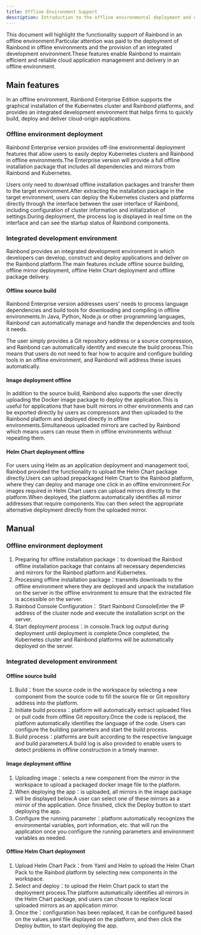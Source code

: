 ```yaml
---
title: Offline Environment Support
description: Introduction to the offline environmental deployment and use on the platform
---
```


This document will highlight the functionality support of Rainbond in an offline environment.Particular attention was paid to the deployment of Rainbond in offline environments and the provision of an integrated development environment.These features enable Rainbond to maintain efficient and reliable cloud application management and delivery in an offline environment.

## Main features

In an offline environment, Rainbond Enterprise Edition supports the graphical installation of the Kubernetes cluster and Rainbond platforms, and provides an integrated development environment that helps firms to quickly build, deploy and deliver cloud-origin applications.

### Offline environment deployment

Rainbond Enterprise version provides off-line environmental deployment features that allow users to easily deploy Kubernetes clusters and Rainbond in offline environments.The Enterprise version will provide a full offline installation package that includes all dependencies and mirrors from Rainbond and Kubernetes.

Users only need to download offline installation packages and transfer them to the target environment.After extracting the installation package in the target environment, users can deploy the Kubernetes clusters and platforms directly through the interface between the user interface of Rainbond, including configuration of cluster information and initialization of settings.During deployment, the process log is displayed in real time on the interface and can see the startup status of Rainbond components.

### Integrated development environment

Rainbond provides an integrated development environment in which developers can develop, construct and deploy applications and deliver on the Rainbond platform.The main features include offline source building, offline mirror deployment, offline Helm Chart deployment and offline package delivery.

#### Offline source build

Rainbond Enterprise version addresses users' needs to process language dependencies and build tools for downloading and compiling in offline environments.In Java, Python, Node.js or other programming languages, Rainbond can automatically manage and handle the dependencies and tools it needs.

The user simply provides a Git repository address or a source compression, and Rainbond can automatically identify and execute the build process.This means that users do not need to fear how to acquire and configure building tools in an offline environment, and Rainbond will address these issues automatically.

#### Image deployment offline

In addition to the source build, Rainbond also supports the user directly uploading the Docker image package to deploy the application.This is useful for applications that have built mirrors in other environments and can be exported directly by users as compressors and then uploaded to the Rainbond platform and deployed directly in offline environments.Simultaneous uploaded mirrors are cached by Rainbond which means users can reuse them in offline environments without repeating them.

#### Helm Chart deployment offline

For users using Helm as an application deployment and management tool, Rainbod provided the functionality to upload the Helm Chart package directly.Users can upload prepackaged Helm Chart to the Rainbod platform, where they can deploy and manage one click in an offline environment.For images required in Helm Chart users can upload mirrors directly to the platform.When deployed, the platform automatically identifies all mirror addresses that require components.You can then select the appropriate alternative deployment directly from the uploaded mirror.

## Manual

### Offline environment deployment

1. Preparing for offline installation package：to download the Rainbod offline installation package that contains all necessary dependencies and mirrors for the Rainbod platform and Kubernetes.
2. Processing offline installation package：transmits downloads to the offline environment where they are deployed and unpack the installation on the server in the offline environment to ensure that the extracted file is accessible on the server.
3. Rainbod Console Configuration： Start Rainbord ConsoleEnter the IP address of the cluster node and execute the installation script on the server.
4. Start deployment process：in console.Track log output during deployment until deployment is complete.Once completed, the Kubernetes cluster and Rainbond platforms will be automatically deployed on the server.

### Integrated development environment

#### Offline source build

1. Build：from the source code in the workspace by selecting a new component from the source code to fill the source file or Git repository address into the platform.
2. Initiate build process：platform will automatically extract uploaded files or pull code from offline Git repository.Once the code is replaced, the platform automatically identifies the language of the code. Users can configure the building parameters and start the build process.
3. Build process：platforms are built according to the respective language and build parameters.A build log is also provided to enable users to detect problems in offline construction in a timely manner.

#### Image deployment offline

1. Uploading image：selects a new component from the mirror in the workspace to upload a packaged docker image file to the platform.
2. When deploying the app：is uploaded, all mirrors in the image package will be displayed below.A user can select one of these mirrors as a mirror of the application. Once finished, click the Deploy button to start deploying the app.
3. Configure the running parameter：platform automatically recognizes the environmental variables, port information, etc. that will run the application once you configure the running parameters and environment variables as needed.

#### Offline Helm Chart deployment

1. Upload Helm Chart Pack：from Yaml and Helm to upload the Helm Chart Pack to the Rainbod platform by selecting new components in the workspace.
2. Select and deploy：to upload the Helm Chart pack to start the deployment process.The platform automatically identifies all mirrors in the Helm Chart package, and users can choose to replace local uploaded mirrors as an application mirror.
3. Once the：configuration has been replaced, it can be configured based on the values.yaml file displayed on the platform, and then click the Deploy button, to start deploying the app.
